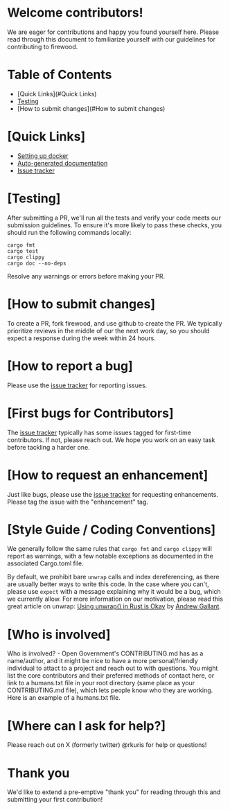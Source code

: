 # Welcome contributors!

We are eager for contributions and happy you found yourself here.
Please read through this document to familiarize yourself with our
guidelines for contributing to firewood.

# Table of Contents

 * [Quick Links](#Quick Links)
 * [Testing](#Testing)
 * [How to submit changes](#How to submit changes)

# [Quick Links]

 * [Setting up docker](README.docker.md)
 * [Auto-generated documentation](https://ava-labs.github.io/firewood/firewood/)
 * [Issue tracker](https://github.com/ava-labs/firewood/issues)

# [Testing]

After submitting a PR, we'll run all the tests and verify your code meets our submission guidelines. To ensure it's more likely to pass these checks, you should run the following commands locally:

    cargo fmt
    cargo test
    cargo clippy
    cargo doc --no-deps

Resolve any warnings or errors before making your PR.

# [How to submit changes]

To create a PR, fork firewood, and use github to create the PR. We typically prioritize reviews in the middle of our the next work day,
so you should expect a response during the week within 24 hours.

# [How to report a bug]

Please use the [issue tracker](https://github.com/ava-labs/firewood/issues) for reporting issues.

# [First bugs for Contributors]

The [issue tracker](https://github.com/ava-labs/firewood/issues) typically has some issues tagged for first-time contributors. If not,
please reach out. We hope you work on an easy task before tackling a harder one.

# [How to request an enhancement]

Just like bugs, please use the [issue tracker](https://github.com/ava-labs/firewood/issues) for requesting enhancements. Please tag the issue with the "enhancement" tag.

# [Style Guide / Coding Conventions]

We generally follow the same rules that `cargo fmt` and `cargo clippy` will report as warnings, with a few notable exceptions as documented in the associated Cargo.toml file.

By default, we prohibit bare `unwrap` calls and index dereferencing, as there are usually better ways to write this code. In the case where you can't, please use `expect` with a message explaining why it would be a bug, which we currently allow. For more information on our motivation, please read this great article on unwrap: [Using unwrap() in Rust is Okay](https://blog.burntsushi.net/unwrap) by [Andrew Gallant](https://blog.burntsushi.net).

# [Who is involved]

Who is involved? - Open Government's CONTRIBUTING.md has as a name/author, and it might be nice to have a more personal/friendly individual to attact to a project and reach out to with questions. You might list the core contributors and their preferred methods of contact here, or link to a humans.txt file in your root directory (same place as your CONTRIBUTING.md file), which lets people know who they are working. Here is an example of a humans.txt file.

# [Where can I ask for help?]

Please reach out on X (formerly twitter) @rkuris for help or questions!

# Thank you

We'd like to extend a pre-emptive "thank you" for reading through this and submitting your first contribution!
